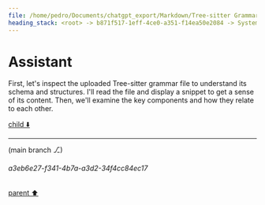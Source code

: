 ```yaml
---
file: /home/pedro/Documents/chatgpt_export/Markdown/Tree-sitter Grammar Visualization_ NetworkX & Graphviz.md
heading_stack: <root> -> b871f517-1eff-4ce0-a351-f14ea50e2084 -> System -> 10bdd2ac-112a-465d-8a80-9a7e6b87ee8a -> System -> aaa26ed0-25be-4ce1-881e-13f438a81018 -> User -> 16f82114-8497-4426-bb51-62a94559597a -> Assistant -> NetworkX -> Graphviz -> Combining NetworkX and Graphviz for Tree-sitter Grammar Visualization -> The Challenge -> The Approach -> Creative Ideas -> Technical Implementation -> Potential Pitfalls -> Conclusion -> aaa26fc9-1f37-46e5-9259-458a8d55dd15 -> User -> 9c564aec-e677-44c1-a480-a6c57d293462 -> Assistant
---
```

# Assistant

First, let's inspect the uploaded Tree-sitter grammar file to understand its schema and structures. I'll read the file and display a snippet to get a sense of its content. Then, we'll examine the key components and how they relate to each other.

[child ⬇️](#a3eb6e27-f341-4b7a-a3d2-34f4cc84ec17)

---

(main branch ⎇)
###### a3eb6e27-f341-4b7a-a3d2-34f4cc84ec17
[parent ⬆️](#9c564aec-e677-44c1-a480-a6c57d293462)
